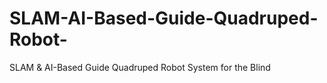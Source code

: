 # SLAM-AI-Based-Guide-Quadruped-Robot-
SLAM &amp; AI-Based Guide Quadruped Robot System for the Blind
